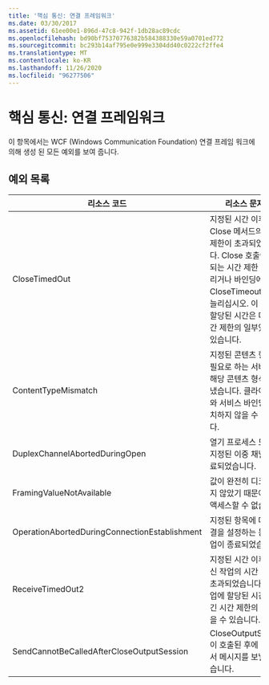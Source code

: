 ```yaml
---
title: '핵심 통신: 연결 프레임워크'
ms.date: 03/30/2017
ms.assetid: 61ee00e1-896d-47c8-942f-1db28ac89cdc
ms.openlocfilehash: bd90bf75370776382b584388330e59a0701ed772
ms.sourcegitcommit: bc293b14af795e0e999e3304dd40c0222cf2ffe4
ms.translationtype: MT
ms.contentlocale: ko-KR
ms.lasthandoff: 11/26/2020
ms.locfileid: "96277506"
---
```

# <a name="core-communications-connection-framework"></a>핵심 통신: 연결 프레임워크

이 항목에서는 WCF (Windows Communication Foundation) 연결 프레임 워크에 의해 생성 된 모든 예외를 보여 줍니다.  
  
## <a name="exception-list"></a>예외 목록  
  
|리소스 코드|리소스 문자열|  
|-------------------|---------------------|  
|CloseTimedOut|지정된 시간 이후에 Close 메서드의 시간 제한이 초과되었습니다. Close 호출에 전달되는 시간 제한 값을 늘리거나 바인딩에서 CloseTimeout 값을 늘리십시오. 이 작업에 할당된 시간은 더 긴 시간 제한의 일부였을 수 있습니다.|  
|ContentTypeMismatch|지정된 콘텐츠 형식을 필요로 하는 서비스에 해당 콘텐츠 형식을 보냈습니다. 클라이언트와 서비스 바인딩이 일치하지 않을 수 있습니다.|  
|DuplexChannelAbortedDuringOpen|열기 프로세스 도중에 지정된 이중 채널이 종료되었습니다.|  
|FramingValueNotAvailable|값이 완전히 디코딩되지 않았기 때문에 값에 액세스할 수 없습니다.|  
|OperationAbortedDuringConnectionEstablishment|지정된 항목에 대한 연결을 설정하는 동안 작업이 종료되었습니다.|  
|ReceiveTimedOut2|지정된 시간 이후에 수신 작업의 시간 제한이 초과되었습니다. 이 작업에 할당된 시간은 더 긴 시간 제한의 일부였을 수 있습니다.|  
|SendCannotBeCalledAfterCloseOutputSession|CloseOutputSession이 호출된 후에 채널에서 메시지를 보낼 수 없습니다.|

